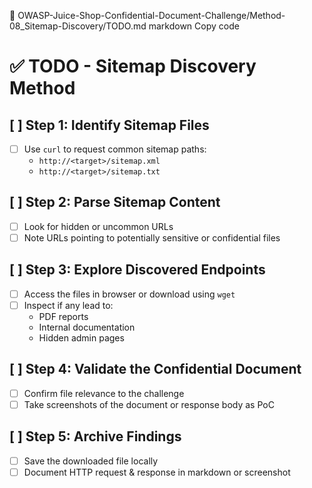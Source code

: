 📁 OWASP-Juice-Shop-Confidential-Document-Challenge/Method-08_Sitemap-Discovery/TODO.md
markdown
Copy code
# ✅ TODO - Sitemap Discovery Method

## [ ] Step 1: Identify Sitemap Files
- [ ] Use `curl` to request common sitemap paths:
  - `http://<target>/sitemap.xml`
  - `http://<target>/sitemap.txt`

## [ ] Step 2: Parse Sitemap Content
- [ ] Look for hidden or uncommon URLs
- [ ] Note URLs pointing to potentially sensitive or confidential files

## [ ] Step 3: Explore Discovered Endpoints
- [ ] Access the files in browser or download using `wget`
- [ ] Inspect if any lead to:
  - PDF reports
  - Internal documentation
  - Hidden admin pages

## [ ] Step 4: Validate the Confidential Document
- [ ] Confirm file relevance to the challenge
- [ ] Take screenshots of the document or response body as PoC

## [ ] Step 5: Archive Findings
- [ ] Save the downloaded file locally
- [ ] Document HTTP request & response in markdown or screenshot
